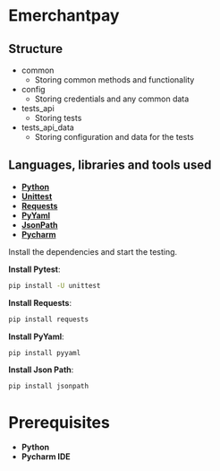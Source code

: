 # Emerchantpay

## Structure
* common 
  * Storing common methods and functionality
* config
  * Storing credentials and any common data
* tests_api
  * Storing tests
* tests_api_data
  * Storing configuration and data for the tests

## Languages, libraries and tools used

* __[Python](https://www.python.org/downloads/)__
* __[Unittest](https://docs.python.org/3/library/unittest.html)__
* __[Requests](https://docs.python-requests.org/en/master/)__
* __[PyYaml](https://pyyaml.org/wiki/PyYAMLDocumentation/)__
* __[JsonPath](https://pypi.org/project/jsonpath/)__
* __[Pycharm](https://www.jetbrains.com/pycharm/download/)__

Install the dependencies and start the testing.

 __Install Pytest__:
```sh
pip install -U unittest
```
 __Install Requests__:
```sh
pip install requests
```
 __Install PyYaml__:
```sh
pip install pyyaml
```
 __Install Json Path__:
```sh
pip install jsonpath
```

# Prerequisites
* __Python__
* __Pycharm IDE__
